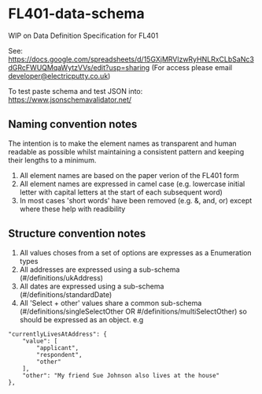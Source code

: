 # FL401-data-schema

WIP on Data Definition Specification for FL401

See: https://docs.google.com/spreadsheets/d/15GXjMRVlzwRyHNLRxCLbSaNc3dGRcFWUQMqaWytzVVs/edit?usp=sharing
(For access please email developer@electricputty.co.uk)

To test paste schema and test JSON into: https://www.jsonschemavalidator.net/

## Naming convention notes
The intention is to make the element names as transparent and human readable as possible whilst maintaining a consistent pattern and keeping their lengths to a minimum.

1. All element names are based on the paper verion of the FL401 form
2. All element names are expressed in camel case (e.g. lowercase initial letter with capital letters at the start of each subsequent word)
3. In most cases 'short words' have been removed (e.g. &, and, or) except where these help with readibility

## Structure convention notes

1. All values choses from a set of options are expresses as a Enumeration types
2. All addresses are expressed using a sub-schema (#/definitions/ukAddress)
3. All dates are expressed using a sub-schema (#/definitions/standardDate)
4. All 'Select + other' values share a common sub-schema (#/definitions/singleSelectOther OR #/definitions/multiSelectOther) so should be expressed as an object. e.g 

````
"currentlyLivesAtAddress": {
    "value": [
        "applicant",
        "respondent",
        "other"
    ],
    "other": "My friend Sue Johnson also lives at the house"
},
````

